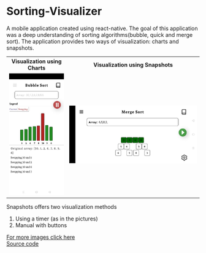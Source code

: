 # Sorting-Visualizer
<p>A mobile application created using react-native. 
The goal of this application was a deep understanding of sorting algorithms(bubble, quick and merge sort). The application provides two ways of visualization: charts and snapshots.
</p>
<table style="width:100%">
  <tr>
    <th>Visualization using Charts</th>
    <th>Visualization using Snapshots</th>
  </tr>
  <tr>
    <td><img src="images/bubbleSort1.jpg" width="150"/></td>
    <td><img src="images/mergeSort.jpg" width="500"/></td>
  </tr>
</table>

<p>Snapshots offers two visualization methods</p> 
<ol>
  <li>Using a timer (as in the pictures)</li>
  <li>Manual with buttons</li>
</ol>
<a href="https://github.com/Sven2219/Sorting-Visualizer/tree/master/images">For more images click here</a>
<div></div>
<a href="https://github.com/Sven2219/Sorting-Visualizer/tree/master/src">Source code</a>
